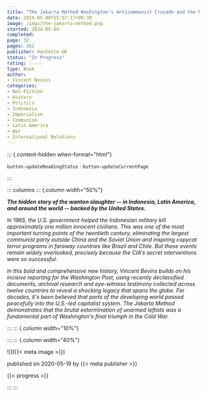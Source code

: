 ```yaml
---
title: "The Jakarta Method Washington's Anticommunist Crusade and the Mass Murder Program that Shaped Our World"
date: 2024-05-06T15:57:17+09:30
image: /imgs/the-jakarta-method.png
started: 2024-05-04
completed: 
page: 32
pages: 362
publisher: Hachette UK
status: "In Progress"
rating: ☆☆☆☆☆
type: Book
author: 
- Vincent Bevins
categories:
- Non-Fiction
- History
- Politics
- Indonesia
- Imperialism
- Communism
- Latin America
- War
- International Relations
---
```


::: {.content-hidden when-format="html"}

`button-updateReadingStatus`  · `button-updateCurrentPage`

:::

::: columns
::: {.column width="50%"}

***The hidden story of the wanton slaughter -- in Indonesia, Latin America, and around the world -- backed by the United States.***  
  
*In 1965, the U.S. government helped the Indonesian military kill approximately one million innocent civilians. This was one of the most important turning points of the twentieth century, eliminating the largest communist party outside China and the Soviet Union and inspiring copycat terror programs in faraway countries like Brazil and Chile. But these events remain widely overlooked, precisely because the CIA's secret interventions were so successful.*  
  
*In this bold and comprehensive new history, Vincent Bevins builds on his incisive reporting for the Washington Post, using recently declassified documents, archival research and eye-witness testimony collected across twelve countries to reveal a shocking legacy that spans the globe. For decades, it's been believed that parts of the developing world passed peacefully into the U.S.-led capitalist system. The Jakarta Method demonstrates that the brutal extermination of unarmed leftists was a fundamental part of Washington's final triumph in the Cold War.*

:::
::: {.column width="10%"}
<!-- empty column to create gap -->
:::
::: {.column width="40%"}

![]({{< meta image >}})

published on 2020-05-19 by {{< meta publisher >}}

{{< progress >}}

:::
:::
